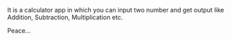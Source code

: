It is a calculator app in which you can input two number and get output like Addition, Subtraction, Multiplication etc.





Peace...
